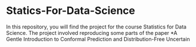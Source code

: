 # Statics-For-Data-Science
In this repository, you will find the project for the course Statistics for Data Science. The project involved reproducing some parts of the paper *A Gentle Introduction to Conformal Prediction and Distribution-Free Uncertain
